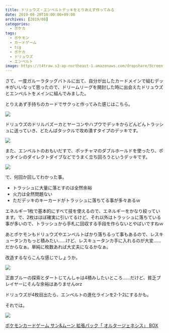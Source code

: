 ```yaml
---
title: ドリュウズ・エンペルトデッキをとりあえず作ってみる
date: 2019-08-20T10:00:00+09:00
archives: [2019/08]
categories:
  - ポケカ
tags:
  - ポケモン
  - カードゲーム
  - tcg
  - ポケカ
  - ドリュウズ
  - エンペルト
image: https://t4traw.s3-ap-northeast-1.amazonaws.com/dropshare/Screen-Shot-2019-08-18-23-54-17.png
---
```

さて、一度ガルーラタッグバトルに出て、自分が出したカードメインで組むデッキがいいなって思ったので、ドリームリーグを開封した時に出会えたドリュウズとエンペルトをメインに組んでみました。

<!--more-->

とりえあず手持ちのカードでサクっと作ってみた感じはこちら。

[![](https://www.pokemon-card.com/deck/deckView.php/deckID/gngi6H-e9XLCA-6gL6iL.png)](https://www.pokemon-card.com/deck/result.html/deckID/gngi6H-e9XLCA-6gL6iL/)

ドリュウズのドリルバズーカとヤーコンやハプウでデッキからどんどんトラッシュに送っていき、どたんばタックルで攻め潰すタイプのデッキです。

<img src="https://www.pokemon-card.com/assets/images/card_images/large/SM11b/037028_P_DORYUUZU.jpg" class="tcg-card">

また、エンペルトのおもいだすで、ポッチャマのダブルホールドを使ったり、ポッタイシのダイレクトダイブなどでうまく立ち回ろうというデッキです。

<img src="https://www.pokemon-card.com/assets/images/card_images/large/SM11b/037008_P_ENPERUTO.jpg" class="tcg-card">

で、何回か回してわかった事。

- トラッシュに大量に落とすのは全然余裕
- 火力は全然問題ない
- ただデッキのキーカードがトラッシュに落ちてる事が多々あるｗ

エネルギー1枚で基本的にすべて技を使えるので、エネルギーをかなり絞っています。で、2枚はほぼ確実に引いてるけど、それ以外はトラッシュに落ちている事が多いので、トラッシュから手札に回収する手段を作らないとやばいですねｗ

あとポケモンもドリュウズやエンペルトばかり落ちるって事もあるので、レスキュータンカもっと積みたい……けど、レスキュータンカ手に入れるのが大変……だからなぁ。単純に枚数あれば大丈夫になるかなぁ。

改造するならこんな感じでしょうか。

[![](https://www.pokemon-card.com/deck/deckView.php/deckID/p3pyEM-EC7g5f-3UpMSE.png)](https://www.pokemon-card.com/deck/result.html/deckID/p3pyEM-EC7g5f-3UpMSE/)

正直ブルーの探索とダートじてんしゃは4積みしたいところ……だけど、貧乏プレイヤーにそんな余裕はありませんorz

ドリュウズが4枚目出たら、エンペルトの進化ラインを2-1-2にするかも。

それでは。

<div class="amazfy">
<a href="https://www.amazon.co.jp/dp/B07SKVZ245?tag=t4traw-22">
<img src="https://ws-fe.amazon-adsystem.com/widgets/q?_encoding=UTF8&ASIN=B07SKVZ245&Format=_SL250_&ID=AsinImage&MarketPlace=JP&ServiceVersion=20070822&WS=1&tag=t4traw-22&language=ja_JP">
<p>ポケモンカードゲーム サン&ムーン 拡張パック「 オルタージェネシス」 BOX</p>
</a>
</div>